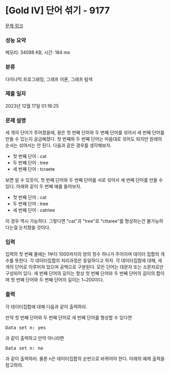 # [Gold IV] 단어 섞기 - 9177 

[문제 링크](https://www.acmicpc.net/problem/9177) 

### 성능 요약

메모리: 34088 KB, 시간: 184 ms

### 분류

다이나믹 프로그래밍, 그래프 이론, 그래프 탐색

### 제출 일자

2023년 12월 17일 01:18:25

### 문제 설명

<p>세 개의 단어가 주어졌을때, 꿍은 첫 번째 단어와 두 번째 단어를 섞어서 세 번째 단어를 만들 수 있는지 궁금해졌다. 첫 번째와 두 번째 단어는 마음대로 섞어도 되지만 원래의 순서는 섞여서는 안 된다. 다음과 같은 경우를 생각해보자.</p>

<ul>
	<li>첫 번째 단어 : cat</li>
	<li>두 번째 단어 : tree</li>
	<li>세 번째 단어 : tcraete</li>
</ul>

<p>보면 알 수 있듯이, 첫 번째 단어와 두 번째 단어를 서로 섞어서 세 번째 단어를 만들 수 있다. 아래와 같이 두 번째 예를 들어보자.</p>

<ul>
	<li>첫 번째 단어 : cat</li>
	<li>두 번째 단어 : tree</li>
	<li>세 번째 단어 : catrtee</li>
</ul>

<p>이 경우 역시 가능하다. 그렇다면 "cat"과 "tree"로 "cttaree"를 형성하는건 불가능하다는걸 눈치챘을 것이다.</p>

### 입력 

 <p>입력의 첫 번째 줄에는 1부터 1000까지의 양의 정수 하나가 주어지며 데이터 집합의 개수를 뜻한다. 각 데이터집합의 처리과정은 동일하다고 하자. 각 데이터집합에 대해, 세 개의 단어로 이루어져 있으며 공백으로 구분된다. 모든 단어는 대문자 또는 소문자로만 구성되어 있다. 세 번째 단어의 길이는 항상 첫 번째 단어와 두 번째 단어의 길이의 합이며 첫 번째 단어와 두 번째 단어의 길이는 1~200이다.</p>

### 출력 

 <p>각 데이터집합에 대해 다음과 같이 출력하라.</p>

<p>만약 첫 번째 단어와 두 번째 단어로 세 번째 단어를 형성할 수 있다면</p>

<pre>Data set n: yes</pre>

<p>과 같이 출력하고 만약 아니라면</p>

<pre>Data set n: no</pre>

<p>과 같이 출력하라. 물론 n은 데이터집합의 순번으로 바뀌어야 한다. 아래의 예제 출력을 참고하라.</p>

